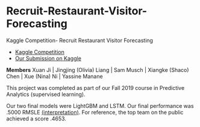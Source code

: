 # Recruit-Restaurant-Visitor-Forecasting
Kaggle Competition- Recruit Restaurant Visitor Forecasting

- [Kaggle Competition](https://www.kaggle.com/c/recruit-restaurant-visitor-forecasting/data)
- [Our Submission on Kaggle](https://www.kaggle.com/sammusch/kernel4ddef32243)

**Members**
Xuan Ji  |  Jingjing (Olivia) Liang  |  Sam Musch  |  Xiangke (Shaco) Chen  |  Xue (Nina) Ni  |  Yassine Manane

This project was completed as part of our Fall 2019 course in Predictive Analytics (supervised learning).

Our two final models were LightGBM and LSTM. Our final performance was .5000 RMSLE [(interpretation)](https://stats.stackexchange.com/questions/56658/how-do-you-interpret-rmsle-root-mean-squared-logarithmic-error). For reference, the top team on the public achieved a score .4653.

